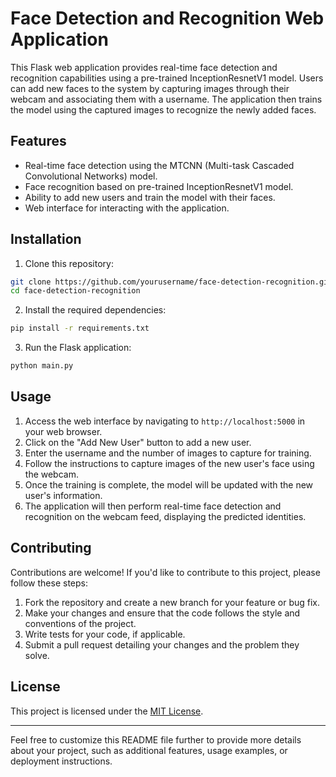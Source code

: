 # Face Detection and Recognition Web Application

This Flask web application provides real-time face detection and recognition capabilities using a pre-trained InceptionResnetV1 model. Users can add new faces to the system by capturing images through their webcam and associating them with a username. The application then trains the model using the captured images to recognize the newly added faces.

## Features

- Real-time face detection using the MTCNN (Multi-task Cascaded Convolutional Networks) model.
- Face recognition based on pre-trained InceptionResnetV1 model.
- Ability to add new users and train the model with their faces.
- Web interface for interacting with the application.

## Installation

1. Clone this repository:

```bash
git clone https://github.com/yourusername/face-detection-recognition.git
cd face-detection-recognition
```

2. Install the required dependencies:

```bash
pip install -r requirements.txt
```

3. Run the Flask application:

```bash
python main.py
```

## Usage

1. Access the web interface by navigating to `http://localhost:5000` in your web browser.
2. Click on the "Add New User" button to add a new user.
3. Enter the username and the number of images to capture for training.
4. Follow the instructions to capture images of the new user's face using the webcam.
5. Once the training is complete, the model will be updated with the new user's information.
6. The application will then perform real-time face detection and recognition on the webcam feed, displaying the predicted identities.

## Contributing

Contributions are welcome! If you'd like to contribute to this project, please follow these steps:

1. Fork the repository and create a new branch for your feature or bug fix.
2. Make your changes and ensure that the code follows the style and conventions of the project.
3. Write tests for your code, if applicable.
4. Submit a pull request detailing your changes and the problem they solve.

## License

This project is licensed under the [MIT License](LICENSE).

---

Feel free to customize this README file further to provide more details about your project, such as additional features, usage examples, or deployment instructions.
